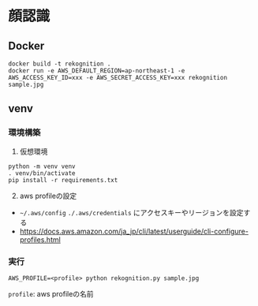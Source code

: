 # 顔認識

## Docker

```
docker build -t rekognition .
docker run -e AWS_DEFAULT_REGION=ap-northeast-1 -e AWS_ACCESS_KEY_ID=xxx -e AWS_SECRET_ACCESS_KEY=xxx rekognition sample.jpg
```

## venv

### 環境構築

1. 仮想環境

```
python -m venv venv
. venv/bin/activate
pip install -r requirements.txt
```

2. aws profileの設定

 - `~/.aws/config` `./.aws/credentials` にアクセスキーやリージョンを設定する
 - https://docs.aws.amazon.com/ja_jp/cli/latest/userguide/cli-configure-profiles.html

### 実行

```
AWS_PROFILE=<profile> python rekognition.py sample.jpg
```

`profile`: aws profileの名前
